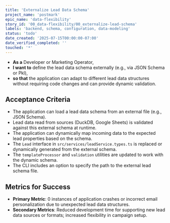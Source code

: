 ```yaml
---
title: 'Externalize Lead Data Schema'
project_name: 'postmark'
epic_name: 'data-flexibility'
story_id: '00_data-flexibility/00_externalize-lead-schema'
labels: 'backend, schema, configuration, data-modeling'
status: 'todo'
date_created: '2025-07-15T00:00:00-07:00'
date_verified_completed: ''
touched: '*'
---
```


- **As a** Developer or Marketing Operator,
- **I want to** define the lead data schema externally (e.g., via JSON Schema or Pkl),
- **so that** the application can adapt to different lead data structures without requiring code changes and can provide dynamic validation.

## Acceptance Criteria

- The application can load a lead data schema from an external file (e.g., JSON Schema).
- Lead data read from sources (DuckDB, Google Sheets) is validated against this external schema at runtime.
- The application can dynamically map incoming data to the expected lead properties based on the schema.
- The `Lead` interface in `src/services/leadService.types.ts` is replaced or dynamically generated from the external schema.
- The `templateProcessor` and `validation` utilities are updated to work with the dynamic schema.
- The CLI includes an option to specify the path to the external lead schema file.

## Metrics for Success

- **Primary Metric**: 0 instances of application crashes or incorrect email personalization due to unexpected lead data structures.
- **Secondary Metrics**: Reduced development time for supporting new lead data sources or formats; increased flexibility in campaign setup.
